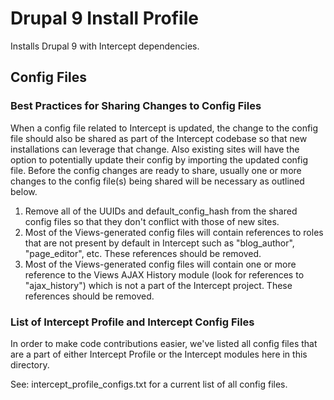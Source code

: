 # Drupal 9 Install Profile
Installs Drupal 9 with Intercept dependencies.

## Config Files

### Best Practices for Sharing Changes to Config Files

When a config file related to Intercept is updated, the change to the config file should also be shared as part of the Intercept codebase so that new installations can leverage that change. Also existing sites will have the option to potentially update their config by importing the updated config file. Before the config changes are ready to share, usually one or more changes to the config file(s) being shared will be necessary as outlined below.

1. Remove all of the UUIDs and default_config_hash from the shared config files so that they don't conflict with those of new sites.
2. Most of the Views-generated config files will contain references to roles that are not present by default in Intercept such as "blog_author", "page_editor", etc. These references should be removed.
3. Most of the Views-generated config files will contain one or more reference to the Views AJAX History module  (look for references to "ajax_history") which is not a part of the Intercept project. These references should be removed.

### List of Intercept Profile and Intercept Config Files
In order to make code contributions easier, we've listed all config files that are a part of either Intercept Profile or the Intercept modules here in this directory.

See: intercept_profile_configs.txt for a current list of all config files.